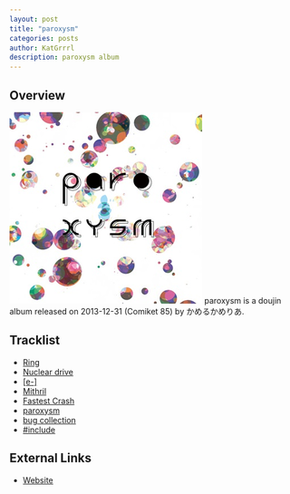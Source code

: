 ```yaml
---
layout: post
title: "paroxysm"
categories: posts
author: KatGrrrl
description: paroxysm album
---
```


## Overview

![paroxysm](/assets/images/CTCD-007.jpg)
paroxysm is a doujin album released on 2013-12-31 (Comiket 85) by かめるかめりあ.

## Tracklist

- [Ring](#)
- [Nuclear drive](#)
- [[e-]](#)
- [Mithril](#)
- [Fastest Crash](#)
- [paroxysm](#)
- [bug collection](#)
- [#include](#)

## External Links

* [Website](http://cametek.jp/paroxysm/)
